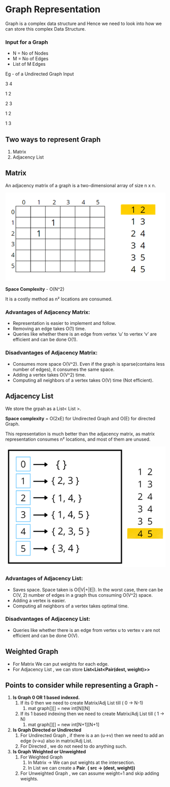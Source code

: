 # Graph Representation 

Graph is a complex data structure and Hence we need to look into how we can store this complex Data Structure.

### Input for a Graph

- N = No of Nodes
- M = No of Edges
- List of M Edges

Eg - of a Undirected Graph Input

3 4

1 2

2 3

1 2

1 3

## Two ways to represent Graph

1. Matrix
2. Adjacency List

## Matrix 

An adjacency matrix of a graph is a two-dimensional array of size n x n.

![img.png](../assets/img_4.png)

**Space Complexity** - O(N^2)

It is a costly method as n² locations are consumed.

### Advantages of Adjacency Matrix:

- Representation is easier to implement and follow.
- Removing an edge takes O(1) time.
- Queries like whether there is an edge from vertex ‘u’ to vertex ‘v’ are efficient and can be done O(1).

### Disadvantages of Adjacency Matrix:

- Consumes more space O(V^2). Even if the graph is sparse(contains less number of edges), it consumes the same space.
- Adding a vertex takes O(V^2) time. 
- Computing all neighbors of a vertex takes O(V) time (Not efficient).

## Adjacency List

We store the grpah as a List< List<Adjacent Node> >.

**Space complexity** = O(2xE) for Undirected Graph and O(E) for directed Graph.

This representation is much better than the adjacency matrix, as matrix representation consumes n² locations, 
and most of them are unused.

![img_1.png](../assets/img_8.png)

### Advantages of Adjacency List:

- Saves space. Space taken is O(|V|+|E|). In the worst case, there can be C(V, 2) number of edges in a graph thus consuming O(V^2) space.
- Adding a vertex is easier.
- Computing all neighbors of a vertex takes optimal time.

### Disadvantages of Adjacency List:

- Queries like whether there is an edge from vertex u to vertex v are not efficient and can be done O(V).



## Weighted Graph

- For Matrix We can put weights for each edge.
- For Adjacency List , we can store **List<List<Pair(dest, weight)>>**

## Points to consider while representing a Graph -

1. **Is Graph 0 OR 1 based indexed.**
   1. If its 0 then we need to create Matrix/Adj List till ( 0 -> N-1)
      1. mat graph[][] = new int[N][N]
   2. If its 1 based indexing then we need to create Matrix/Adj List till ( 1 -> N)
      1. mat graph[][] = new int[N+1][N+1]
2. **Is Graph Directed or Undirected**
   1. For Undirected Graph , if there is a an (u->v) then we need to add an edge (v->u) also in matrix/Adj List.
   2. For Directed , we do not need to do anything such.
3. **Is Graph Weighted or Unweighted**
   1. For Weighted Graph
      1. In Matrix -> We can put weights at the intersection.
      2. In List we can create a **Pair**. **( src -> (dest, weight))**
   2. For Unweighted Graph , we can assume weight=1 and skip adding weights.


